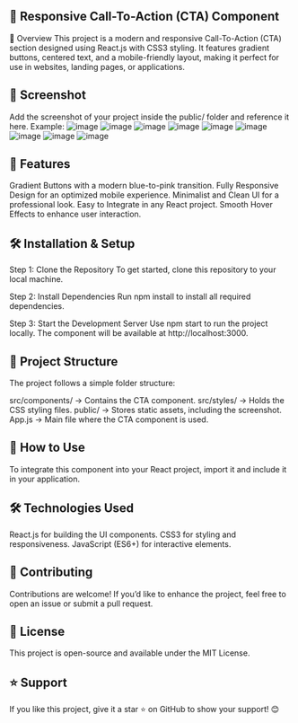 ## 🎨 Responsive Call-To-Action (CTA) Component
📌 Overview
This project is a modern and responsive Call-To-Action (CTA) section designed using React.js with CSS3 styling. It features gradient buttons, centered text, and a mobile-friendly layout, making it perfect for use in websites, landing pages, or applications.

## 📸 Screenshot
Add the screenshot of your project inside the public/ folder and reference it here. Example:
![image](https://github.com/user-attachments/assets/04d39ced-f30f-4b69-be76-a7450484419d)
![image](https://github.com/user-attachments/assets/ddb9d335-33c1-4ce1-886d-0e8b3bdb99c6)
![image](https://github.com/user-attachments/assets/310262f7-ffd4-429a-9875-8b1b8c8a041c)
![image](https://github.com/user-attachments/assets/31525910-d01e-4c79-a214-2c351f4aa60a)
![image](https://github.com/user-attachments/assets/d5b988d6-8e7b-4b60-b068-cc25b99f681e)
![image](https://github.com/user-attachments/assets/41cc1be5-3b7e-482b-87c8-c4de06af5b38)
![image](https://github.com/user-attachments/assets/ae951558-e458-4afb-b6a2-9c03478d2478)
![image](https://github.com/user-attachments/assets/d1c4e1ea-c14f-4765-ae33-878662a34a11)
![image](https://github.com/user-attachments/assets/75ef5f38-796d-4038-95df-4ac40b3d9a72)


## 🚀 Features
Gradient Buttons with a modern blue-to-pink transition.
Fully Responsive Design for an optimized mobile experience.
Minimalist and Clean UI for a professional look.
Easy to Integrate in any React project.
Smooth Hover Effects to enhance user interaction.

## 🛠️ Installation & Setup
Step 1: Clone the Repository
To get started, clone this repository to your local machine.

Step 2: Install Dependencies
Run npm install to install all required dependencies.

Step 3: Start the Development Server
Use npm start to run the project locally. The component will be available at http://localhost:3000.

## 📂 Project Structure
The project follows a simple folder structure:

src/components/ → Contains the CTA component.
src/styles/ → Holds the CSS styling files.
public/ → Stores static assets, including the screenshot.
App.js → Main file where the CTA component is used.

## 📌 How to Use
To integrate this component into your React project, import it and include it in your application.

## 🛠️ Technologies Used
React.js for building the UI components.
CSS3 for styling and responsiveness.
JavaScript (ES6+) for interactive elements.
## 🤝 Contributing
Contributions are welcome! If you’d like to enhance the project, feel free to open an issue or submit a pull request.

## 📜 License
This project is open-source and available under the MIT License.

## ⭐ Support
If you like this project, give it a star ⭐ on GitHub to show your support! 😊
